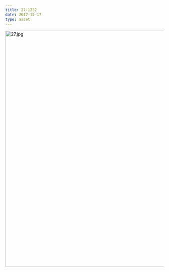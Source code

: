 ```yaml
---
title: 27-1252
date: 2017-12-17
type: asset
---
```

<img src="https://histologylab.ctl.columbia.edu/assets/images/27.jpg" height="750" alt="27.jpg" style="margin: 0;padding: 0;border: 0;">
